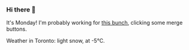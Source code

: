 ### Hi there :wave:

It's Monday! I'm probably working for [this bunch](https://github.com/kohofinancial), clicking some merge buttons.

Weather in Toronto: light snow, at -5°C.
